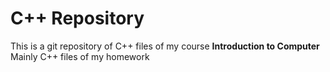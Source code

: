 # C++ Repository
This is a git repository of C++ files of my course **Introduction to Computer**  
Mainly C++ files of my homework